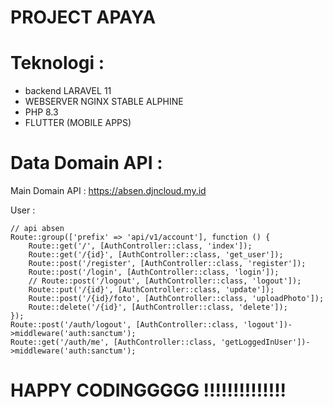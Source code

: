 # PROJECT APAYA

# Teknologi :
- backend LARAVEL 11
- WEBSERVER NGINX STABLE ALPHINE
- PHP 8.3 
- FLUTTER (MOBILE APPS)

# Data Domain API : 
Main Domain API : https://absen.djncloud.my.id

User :
```
// api absen
Route::group(['prefix' => 'api/v1/account'], function () {
    Route::get('/', [AuthController::class, 'index']);
    Route::get('/{id}', [AuthController::class, 'get_user']);
    Route::post('/register', [AuthController::class, 'register']);
    Route::post('/login', [AuthController::class, 'login']);
    // Route::post('/logout', [AuthController::class, 'logout']);
    Route::put('/{id}', [AuthController::class, 'update']);
    Route::post('/{id}/foto', [AuthController::class, 'uploadPhoto']);
    Route::delete('/{id}', [AuthController::class, 'delete']);
});
Route::post('/auth/logout', [AuthController::class, 'logout'])->middleware('auth:sanctum');
Route::get('/auth/me', [AuthController::class, 'getLoggedInUser'])->middleware('auth:sanctum');

```

# HAPPY CODINGGGGG !!!!!!!!!!!!!!